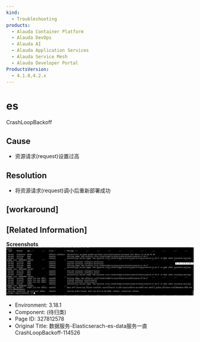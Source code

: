 ```yaml
---
kind:
  - Troubleshooting
products:
  - Alauda Container Platform
  - Alauda DevOps
  - Alauda AI
  - Alauda Application Services
  - Alauda Service Mesh
  - Alauda Developer Portal
ProductsVersion:
  - 4.1.0,4.2.x
---
```

<!-- A type of document that involves encountering a fault, diagnosing it, performing root cause analysis, and providing solutions. -->

# es

CrashLoopBackoff

## Cause
- 资源请求(request)设置过高

## Resolution
- 将资源请求(request)调小后重新部署成功

## [workaround]

## [Related Information]
**Screenshots**
![](assets/shu-ju-fu-wu-elasticserach-es-datafu-wu-yi-zhi-crashloopbackoff-114526/1754450934_99781_d6ef6c_20250806.png)
- Environment: 3.18.1
- Component: (待归类)
- Page ID: 327812578
- Original Title: 数据服务-Elasticserach-es-data服务一直CrashLoopBackoff-114526
